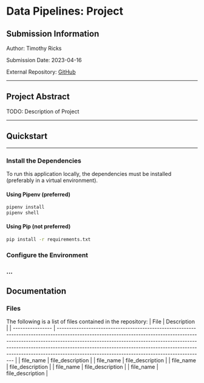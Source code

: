 # Data Pipelines: Project

## Submission Information

Author: Timothy Ricks

Submission Date: 2023-04-16

External Repository: [GitHub](https://github.com/rickstc/udacity-data-engineering)

---

## Project Abstract

TODO: Description of Project

---

## Quickstart

---

### Install the Dependencies

To run this application locally, the dependencies must be installed (preferably in a virtual environment).

#### Using Pipenv (preferred)

```bash
pipenv install
pipenv shell
```

#### Using Pip (not preferred)

```bash
pip install -r requirements.txt
```

### Configure the Environment



### ...


## Documentation

### Files

The following is a list of files contained in the repository:
| File             | Description                                                                                                                                                                                                                                                                                                                                                                          |
| ---------------- | ------------------------------------------------------------------------------------------------------------------------------------------------------------------------------------------------------------------------------------------------------------------------------------------------------------------------------------------------------------------------------------ |
| file_name   | file_description |
| file_name   | file_description |
| file_name   | file_description |
| file_name   | file_description |
| file_name   | file_description |